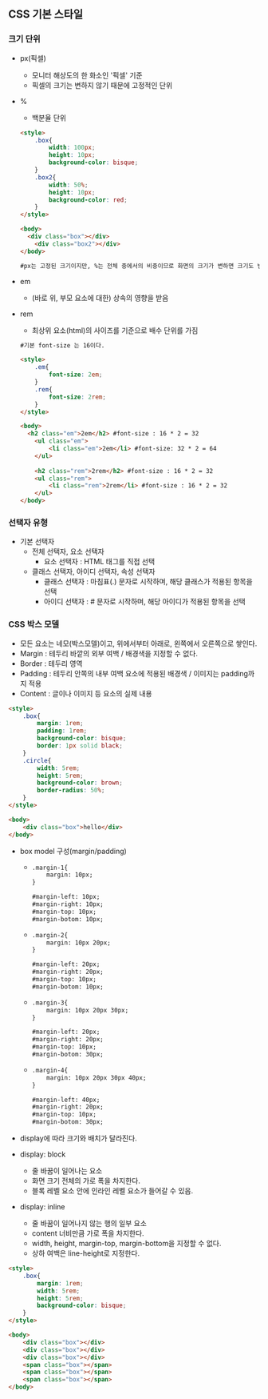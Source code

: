 ## CSS 기본 스타일



### 크기 단위

- px(픽셀)

  - 모니터 해상도의 한 화소인 '픽셀' 기준
  - 픽셀의 크기는 변하지 않기 때문에 고정적인 단위

- %

  - 백분율 단위

  ```html
  <style>
      .box{
          width: 100px;
          height: 10px;
          background-color: bisque;
      }
      .box2{
          width: 50%;
          height: 10px;
          background-color: red;
      }
  </style>
  
  <body>
  	<div class="box"></div>
      <div class="box2"></div>
  </body>
  
  #px는 고정된 크기이지만, %는 전체 중에서의 비중이므로 화면의 크기가 변하면 크기도 변함.
  ```

- em

  - (바로 위, 부모 요소에 대한) 상속의 영향을 받음

- rem

  - 최상위 요소(html)의 사이즈를 기준으로 배수 단위를 가짐

  ```html
  #기본 font-size 는 16이다.
  
  <style>
      .em{
          font-size: 2em;
      }
      .rem{
          font-size: 2rem;
      }
  </style>
  
  <body>
  	<h2 class="em">2em</h2> #font-size : 16 * 2 = 32
      <ul class="em">
          <li class="em">2em</li> #font-size: 32 * 2 = 64
      </ul>
      
      <h2 class="rem">2rem</h2> #font-size : 16 * 2 = 32
      <ul class="rem">
          <li class="rem">2rem</li> #font-size : 16 * 2 = 32
      </ul>
  </body>
  ```

  

### 선택자 유형

- 기본 선택자
  - 전체 선택자, 요소 선택자
    - 요소 선택자 : HTML 태그를 직접 선택
  - 클래스 선택자, 아이디 선택자, 속성 선택자
    - 클래스 선택자 : 마침표(.) 문자로 시작하며, 해당 클래스가 적용된 항목을 선택
    - 아이디 선택자 : # 문자로 시작하며, 해당 아이디가 적용된 항목을 선택



### CSS 박스 모델

- 모든 요소는 네모(박스모델)이고, 위에서부터 아래로, 왼쪽에서 오른쪽으로 쌓인다.
- Margin : 테두리 바깥의 외부 여백 / 배경색을 지정할 수 없다.
- Border : 테두리 영역
- Padding : 테두리 안쪽의 내부 여백 요소에 적용된 배경색 / 이미지는 padding까지 적용
- Content : 글이나 이미지 등 요소의 실제 내용

```html
<style>
    .box{
        margin: 1rem;
        padding: 1rem;
        background-color: bisque;
        border: 1px solid black;
    }
    .circle{
        width: 5rem;
        height: 5rem;
        background-color: brown;
        border-radius: 50%;
    }
</style>

<body>
    <div class="box">hello</div>
</body>
```



- box model 구성(margin/padding)

  - ```html
    .margin-1{
    	margin: 10px;
    }
    
    #margin-left: 10px;
    #margin-right: 10px;
    #margin-top: 10px;
    #margin-botom: 10px;
    ```

  - ```html
    .margin-2{
    	margin: 10px 20px;
    }
    
    #margin-left: 20px;
    #margin-right: 20px;
    #margin-top: 10px;
    #margin-botom: 10px;
    ```

  - ```html
    .margin-3{
    	margin: 10px 20px 30px;
    }
    
    #margin-left: 20px;
    #margin-right: 20px;
    #margin-top: 10px;
    #margin-botom: 30px;
    ```

  - ```html
    .margin-4{
    	margin: 10px 20px 30px 40px;
    }
    
    #margin-left: 40px;
    #margin-right: 20px;
    #margin-top: 10px;
    #margin-botom: 30px;
    ```



- display에 따라 크기와 배치가 달라진다.
- display: block
  - 줄 바꿈이 일어나는 요소
  - 화면 크기 전체의 가로 폭을 차지한다.
  - 블록 레벨 요소 안에 인라인 레벨 요소가 들어갈 수 있음.
- display: inline
  - 줄 바꿈이 일어나지 않는 행의 일부 요소
  - content 너비만큼 가로 폭을 차지한다.
  - width, height, margin-top, margin-bottom을 지정할 수 없다.
  - 상하 여백은 line-height로 지정한다.

```html
<style>
    .box{
        margin: 1rem;
        width: 5rem;
        height: 5rem;
        background-color: bisque;
    }
</style>

<body>
    <div class="box"></div>
    <div class="box"></div>
    <div class="box"></div>
    <span class="box"></span>
    <span class="box"></span>
    <span class="box"></span>
</body>
```

